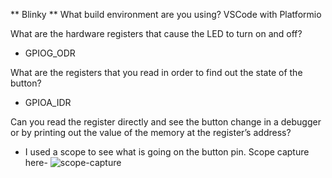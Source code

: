 ** Blinky **
What build environment are you using? VSCode with Platformio

What are the hardware registers that cause the LED to turn on and off?
- GPIOG_ODR

What are the registers that you read in order to find out the state of the button?
- GPIOA_IDR

Can you read the register directly and see the button change in a debugger or by
printing out the value of the memory at the register’s address?
- I used a scope to see what is going on the button pin.
Scope capture here-
![scope-capture](https://github.com/imbreakpoint/making-embedded-systems/blob/main/week3/btn.jpeg?raw=true)
